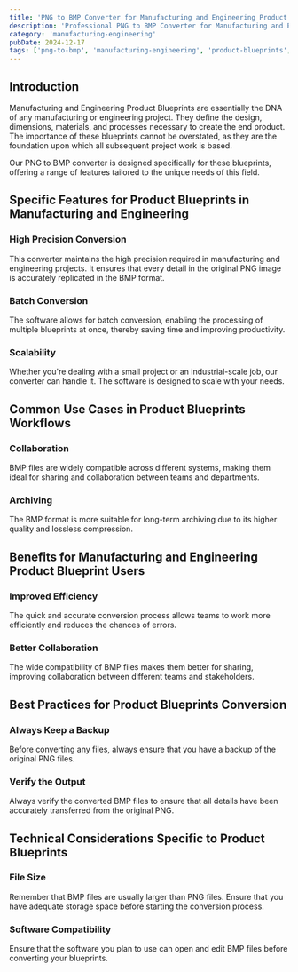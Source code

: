 ```yaml
---
title: 'PNG to BMP Converter for Manufacturing and Engineering Product Blueprints'
description: 'Professional PNG to BMP Converter for Manufacturing and Engineering Product Blueprints. Optimized for Manufacturing and Engineering product blueprints workflows.'
category: 'manufacturing-engineering'
pubDate: 2024-12-17
tags: ['png-to-bmp', 'manufacturing-engineering', 'product-blueprints', 'conversion']
---
```


## Introduction
Manufacturing and Engineering Product Blueprints are essentially the DNA of any manufacturing or engineering project. They define the design, dimensions, materials, and processes necessary to create the end product. The importance of these blueprints cannot be overstated, as they are the foundation upon which all subsequent project work is based.

Our PNG to BMP converter is designed specifically for these blueprints, offering a range of features tailored to the unique needs of this field. 

## Specific Features for Product Blueprints in Manufacturing and Engineering

### High Precision Conversion
This converter maintains the high precision required in manufacturing and engineering projects. It ensures that every detail in the original PNG image is accurately replicated in the BMP format.

### Batch Conversion
The software allows for batch conversion, enabling the processing of multiple blueprints at once, thereby saving time and improving productivity.

### Scalability
Whether you're dealing with a small project or an industrial-scale job, our converter can handle it. The software is designed to scale with your needs.

## Common Use Cases in Product Blueprints Workflows

### Collaboration
BMP files are widely compatible across different systems, making them ideal for sharing and collaboration between teams and departments.

### Archiving
The BMP format is more suitable for long-term archiving due to its higher quality and lossless compression.

## Benefits for Manufacturing and Engineering Product Blueprint Users

### Improved Efficiency
The quick and accurate conversion process allows teams to work more efficiently and reduces the chances of errors.

### Better Collaboration
The wide compatibility of BMP files makes them better for sharing, improving collaboration between different teams and stakeholders.

## Best Practices for Product Blueprints Conversion

### Always Keep a Backup
Before converting any files, always ensure that you have a backup of the original PNG files.

### Verify the Output
Always verify the converted BMP files to ensure that all details have been accurately transferred from the original PNG.

## Technical Considerations Specific to Product Blueprints

### File Size
Remember that BMP files are usually larger than PNG files. Ensure that you have adequate storage space before starting the conversion process.

### Software Compatibility
Ensure that the software you plan to use can open and edit BMP files before converting your blueprints.